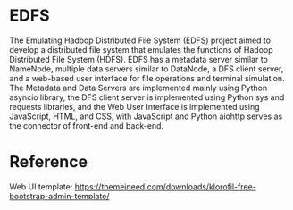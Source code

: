 # EDFS

The Emulating Hadoop Distributed File System (EDFS) project aimed to develop a distributed file system that emulates the functions of Hadoop Distributed File System (HDFS). EDFS has a metadata server similar to NameNode, multiple data servers similar to DataNode, a DFS client server, and a web-based user interface for file operations and terminal simulation. The Metadata and Data Servers are implemented mainly using Python asyncio library, the DFS client server is implemented using Python sys and requests libraries, and the Web User Interface is implemented using JavaScript, HTML, and CSS, with JavaScript and Python aiohttp serves as the connector of front-end and back-end.

# Reference 

Web UI template: <https://themeineed.com/downloads/klorofil-free-bootstrap-admin-template/>
